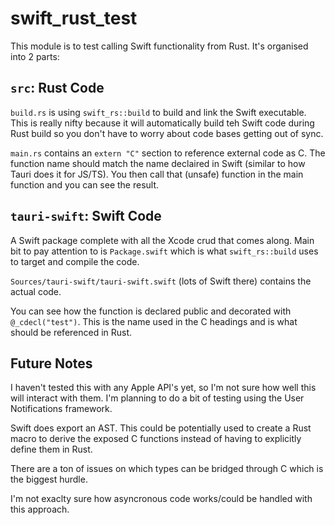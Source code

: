 # swift_rust_test

This module is to test calling Swift functionality from Rust. It's organised into 2 parts:

## `src`: Rust Code

`build.rs` is using `swift_rs::build` to build and link the Swift executable. This is really nifty because it will automatically build teh Swift code during Rust build so you don't have to worry about code bases getting out of sync.

`main.rs` contains an `extern "C"` section to reference external code as C. The function name should match the name declaired in Swift (similar to how Tauri does it for JS/TS). You then call that (unsafe) function in the main function and you can see the result.

## `tauri-swift`: Swift Code

A Swift package complete with all the Xcode crud that comes along. Main bit to pay attention to is `Package.swift` which is what `swift_rs::build` uses to target and compile the code.

`Sources/tauri-swift/tauri-swift.swift` (lots of Swift there) contains the actual code.

You can see how the function is declared public and decorated with `@_cdecl("test")`. This is the name used in the C headings and is what should be referenced in Rust.

## Future Notes

I haven't tested this with any Apple API's yet, so I'm not sure how well this will interact with them. I'm planning to do a bit of testing using the User Notifications framework.

Swift does export an AST. This could be potentially used to create a Rust macro to derive the exposed C functions instead of having to explicitly define them in Rust.

There are a ton of issues on which types can be bridged through C which is the biggest hurdle.

I'm not exaclty sure how asyncronous code works/could be handled with this approach.
